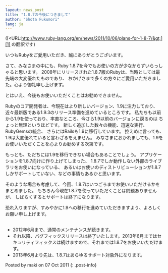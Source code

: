 ```yaml
---
layout: news_post
title: "1.8.7の今後につきまして"
author: "Shota Fukumori"
lang: ja
---
```


([&lt;URL:http://www.ruby-lang.org/en/news/2011/10/06/plans-for-1-8-7/&gt;][1]
の翻訳です)

いつもRubyをご愛用いただき、誠にありがとうございます。

さて、みなさまの中にも、Ruby 1.8.7を今でもお使いの方が少なからずいらっしゃると思います。
2008年にリリースされた1.8.7版のRubyは、当時としては最先端の大変優れたものであり、
おかげさまで多くの方々にご愛用いただきました。心より御礼申し上げます。

とはいえ、今後もお使いいただくことはお勧めできません。

Rubyのコア開発者は、今現在はより新しいバージョン、1.9に注力しており、 近々最新版である1.9.3のリリース準備を進めているところです。
私たちも以前から1.9を使っており、率直なところ、今さら1.9以前のバージョンに戻るのは ちょっと無理というほどです。
新しく追加した数々の機能、迅速な実行、RubyGemsの統合、 さらにはRailsも1.9に移行しています。
控えめに言っても、1.9は大変優れていると言わざるをえません。 みなさまにおかれましても、1.9をお使いいただくことを心よりお勧めする次第です。

もっとも、ただちには1.9を移行できない場合もあることでしょう。 アプリケーションを1.8.7向けに作り上げてしまった、
1.8.7でしか動作しない外部のライブラリをお使いになっている、
あるいはお使いのディストリビューションが1.8.7しかサポートしていない、などの事情もあるかと思います。

そのような場合も考慮して、今回、1.8.7はいつごろまでお使いいただけるかをまとめました。
もちろん今現在1.8.7を使っていただくことは問題ありませんが、 しばらくするとサポートは終了になります。

恐れ入りますが、すみやかに1.9への移行を進めていただきますよう、よろしくお願い申し上げます。

## 

* 2012年6月まで、通常のメンテナンスが続きます。
* それ以降、バグフィックスリリースは終了いたします。2013年6月まではセキュリティフィックスは続けますので、それまでは1.8.7をお使いいただけます。
* 2013年6月より先は、1.8.7はあらゆるサポート対象外になります。

Posted by maki on 07 Oct 2011
{: .post-info}



[1]: http://www.ruby-lang.org/en/news/2011/10/06/plans-for-1-8-7/ 
